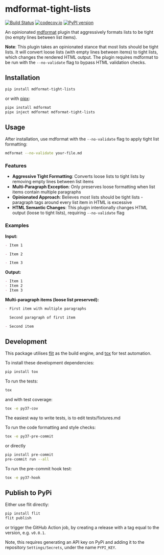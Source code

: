 # mdformat-tight-lists

[![Build Status][ci-badge]][ci-link]
[![codecov.io][cov-badge]][cov-link]
[![PyPI version][pypi-badge]][pypi-link]

An opinionated [mdformat](https://github.com/executablebooks/mdformat) plugin that aggressively formats lists to be tight (no empty lines between list items).

**Note**: This plugin takes an opinionated stance that most lists should be tight lists. It will convert loose lists (with empty lines between items) to tight lists, which changes the rendered HTML output. The plugin requires mdformat to be run with the `--no-validate` flag to bypass HTML validation checks.

## Installation

```bash
pip install mdformat-tight-lists
```

or with [pipx](https://pipx.pypa.io/):

```bash
pipx install mdformat
pipx inject mdformat mdformat-tight-lists
```

## Usage

After installation, use mdformat with the `--no-validate` flag to apply tight list formatting:

```bash
mdformat --no-validate your-file.md
```

### Features

- **Aggressive Tight Formatting**: Converts loose lists to tight lists by removing empty lines between list items
- **Multi-Paragraph Exception**: Only preserves loose formatting when list items contain multiple paragraphs
- **Opinionated Approach**: Believes most lists should be tight lists - paragraph tags around every list item in HTML is excessive
- **HTML Semantic Changes**: This plugin intentionally changes HTML output (loose to tight lists), requiring `--no-validate` flag

### Examples

**Input:**
```markdown
- Item 1

- Item 2

- Item 3
```

**Output:**
```markdown
- Item 1
- Item 2
- Item 3
```

**Multi-paragraph items (loose list preserved):**
```markdown
- First item with multiple paragraphs

  Second paragraph of first item

- Second item
```

## Development

This package utilises [flit](https://flit.readthedocs.io) as the build engine, and [tox](https://tox.readthedocs.io) for test automation.

To install these development dependencies:

```bash
pip install tox
```

To run the tests:

```bash
tox
```

and with test coverage:

```bash
tox -e py37-cov
```

The easiest way to write tests, is to edit tests/fixtures.md

To run the code formatting and style checks:

```bash
tox -e py37-pre-commit
```

or directly

```bash
pip install pre-commit
pre-commit run --all
```

To run the pre-commit hook test:

```bash
tox -e py37-hook
```

## Publish to PyPi

Either use flit directly:

```bash
pip install flit
flit publish
```

or trigger the GitHub Action job, by creating a release with a tag equal to the version, e.g. `v0.0.1`.

Note, this requires generating an API key on PyPi and adding it to the repository `Settings/Secrets`, under the name `PYPI_KEY`.

[ci-badge]: https://github.com/jdmonaco/mdformat-tight-lists/workflows/CI/badge.svg?branch=master
[ci-link]: https://github.com/jdmonaco/mdformat-tight-lists/actions?query=workflow%3ACI+branch%3Amaster+event%3Apush
[cov-badge]: https://codecov.io/gh/jdmonaco/mdformat-tight-lists/branch/master/graph/badge.svg
[cov-link]: https://codecov.io/gh/jdmonaco/mdformat-tight-lists
[pypi-badge]: https://img.shields.io/pypi/v/mdformat-tight-lists.svg
[pypi-link]: https://pypi.org/project/mdformat-tight-lists
